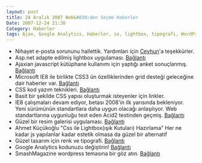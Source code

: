 ```yaml
---
layout: post
title: 24 Aralık 2007 Web&#039;den Seçme Haberler
Date: 2007-12-24 21:30
Category: Haberler
tags: Ajax, Google Analytics, Haberler, ie, lightbox, tipografi, WordPress
---
```


-   Nihayet e-posta sorununu hallettik. Yardımları için [Ceyhun][]'a
    teşekkürler.
-   Asp.net adapte edilmiş lightbox uygulaması. [Bağlantı][]
-   Ajaxian javascript kütüphane kullanımı için yaptığı anket
    sonuçlanmış. [Bağlantı][1]
-   Microsoft IE8 ile birlikte CSS3 ün özelliklerinden grid desteği
    geleceğine dair haberler var. [Bağlantı][2]
-   CSS kod yazım teknikleri. [Bağlantı][3]
-   Basit bir şekilde CSS yapısı oluşturmak isteyenler için linkler.
-   IE8 çalışmaları devam ediyor, betası 2008'in ilk yarısında
    bekleniyor. Yeni sürümünün standartlara daha uygun olacağı
    anlaşılıyor. Web standartlarına uygunluğu test eden Acid2 testinden
    geçmiş. [Bağlantı][5]
-   Güzel bir resim galerisi uygulaması. [Bağlantı][6]
-   Ahmet Küçükoğlu "Css ile Lightbox(ışık Kutuları) Hazırlama" Her ne
    kadar js yapılanlar kadar estetik olmasa da güzel bir alternatif
-   Güzel tasarım için renk ve tipografi. [Bağlantı][8]
-   Google Analytics kodunuzu değiştirin! [Bağlantı][9]
-   SmashMagazine wordpress temasına bir göz atın. [Bağlantı][10]


  [Ceyhun]: http://www.jayhoon.com/
  [Bağlantı]: http://www.codeproject.com/KB/ajax/Dynamic_AJAX_Modal_Popup.aspx
    "aspinet ve lightbox"
  [1]: http://ajaxian.com/archives/2007-ajax-tools-usage-survey-results
    "ajax kullananlar"
  [2]: http://www.w3.org/TR/2007/WD-css3-grid-20070905/ "Grid"
  [3]: http://thedesigncanopy.com/2007/12/17/writing-css-code-inline-andorvs-block/
    "css yaz"
  [5]: http://channel9.msdn.com/Showpost.aspx?postid=367207 "ACID2"
  [6]: http://www.dynamicdrive.com/dynamicindex17/featuredcontentglider.htm
    "slideshow"
  [8]: http://www.colourlovers.com/blog/2007/12/19/color-and-typography-in-good-design/
    "renk ve tipografi"
  [9]: http://beyn.org/google-analytics-kodunu-degistirin/
    "Google Analitics kodunu değiştirin"
  [10]: http://www.smashingmagazine.com/2007/12/21/dilectio-a-smashing-wordpress-theme/
    "wordpress teması"

